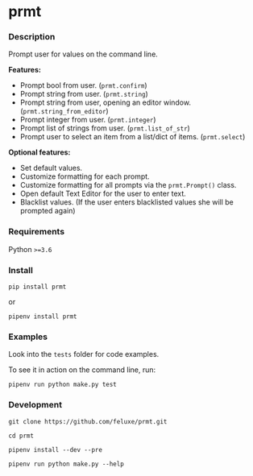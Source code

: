 
# prmt


### Description

Prompt user for values on the command line.

**Features:**

* Prompt bool from user. (`prmt.confirm`)
* Prompt string from user. (`prmt.string`)
* Prompt string from user, opening an editor window. (`prmt.string_from_editor`)
* Prompt integer from user. (`prmt.integer`)
* Prompt list of strings from user. (`prmt.list_of_str`) 
* Prompt user to select an item from a list/dict of items. (`prmt.select`)

**Optional features:**

* Set default values.
* Customize formatting for each prompt. 
* Customize formatting for all prompts via the `prmt.Prompt()` class.
* Open default Text Editor for the user to enter text.
* Blacklist values. (If the user enters blacklisted values she will be prompted again)


### Requirements

Python `>=3.6`


### Install

    pip install prmt

or

    pipenv install prmt


### Examples

Look into the `tests` folder for code examples.

To see it in action on the command line, run:

    pipenv run python make.py test



### Development

    git clone https://github.com/feluxe/prmt.git

    cd prmt

    pipenv install --dev --pre

    pipenv run python make.py --help

